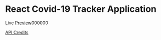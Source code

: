 # React Covid-19 Tracker Application

Live [Preview](https://covid19-tracker-mr62.web.app/)000000

[API Credits](https://covid19.mathdro.id/api/)
